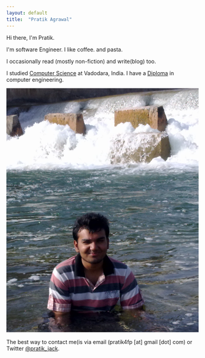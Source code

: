 ```yaml
---
layout: default
title:  "Pratik Agrawal"
---
```



Hi there, I'm Pratik.
  
I'm software Engineer. I like coffee. and pasta.   

I occasionally read (mostly non-fiction) and write(blog) too. 

I studied [Computer Science](http://www.msubaroda.ac.in) at Vadodara, India. I have a [Diploma](http://www.nirmauni.ac.in) in computer engineering.

![me](images/web.jpg)



The best way to contact me(is via email (pratik4fp [at] gmail [dot] com) or
Twitter [@pratik_jack](https://twitter.com/pratik_jack). 





